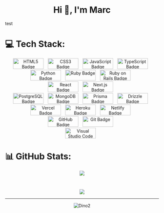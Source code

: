 <h1 align="center">Hi 👋, I'm Marc</h1>test



# 💻 Tech Stack:
<div align="center">
  <img src="https://img.shields.io/badge/HTML5-E34F26?logo=html5&logoColor=fff&style=flat-square" alt="HTML5 Badge" style="display: inline-block; margin-right: 10px; width: 100px; height: 35px;">
  <img src="https://img.shields.io/badge/CSS3-1572B6?logo=css3&logoColor=fff&style=flat-square" alt="CSS3 Badge" style="display: inline-block; margin-right: 10px; width: 100px; height: 35px;">
  <img src="https://img.shields.io/badge/JavaScript-F7DF1E?logo=javascript&logoColor=000&style=flat-square" alt="JavaScript Badge" style="display: inline-block; margin-right: 10px; width: 100px; height: 35px;">
  <img src="https://img.shields.io/badge/TypeScript-3178C6?logo=typescript&logoColor=fff&style=flat-square" alt="TypeScript Badge" style="display: inline-block; margin-right: 10px; width: 100px; height: 35px;">
</div>

<div align="center">
  <img src="https://img.shields.io/badge/Python-3776AB?logo=python&logoColor=fff&style=flat-square" alt="Python Badge" style="display: inline-block; margin-right: 10px; width: 100px; height: 35px;">
  <img src="https://img.shields.io/badge/Ruby-CC342D?logo=ruby&logoColor=fff&style=flat-square" alt="Ruby Badge" style="display: inline-block; margin-right: 10px; width: 100px; height: 35px;"> 
  <img src="https://img.shields.io/badge/Ruby%20on%20Rails-D30001?logo=rubyonrails&logoColor=fff&style=flat-square" alt="Ruby on Rails Badge" style="display: inline-block; margin-right: 10px; width: 100px; height: 35px;">
</div>

<div align="center">
  <img src="https://img.shields.io/badge/React-61DAFB?logo=react&logoColor=000&style=flat-square" alt="React Badge" style="display: inline-block; margin-right: 10px; width: 100px; height: 35px;">
  <img src="https://img.shields.io/badge/Next.js-000?logo=nextdotjs&logoColor=fff&style=flat-square" alt="Next.js Badge" style="display: inline-block; margin-right: 10px; width: 100px; height: 35px;">
</div>

<div align="center">
  <img src="https://img.shields.io/badge/PostgreSQL-4169E1?logo=postgresql&logoColor=fff&style=flat-square" alt="PostgreSQL Badge" style="display: inline-block; margin-right: 10px; width: 100px; height: 35px;">
  <img src="https://img.shields.io/badge/MongoDB-47A248?logo=mongodb&logoColor=fff&style=flat-square" alt="MongoDB Badge" style="display: inline-block; margin-right: 10px; width: 100px; height: 35px;">
  <img src="https://img.shields.io/badge/Prisma-2D3748?logo=prisma&logoColor=fff&style=flat-square" alt="Prisma Badge" style="display: inline-block; margin-right: 10px; width: 100px; height: 35px;">
  <img src="https://img.shields.io/badge/Drizzle-C5F74F?logo=drizzle&logoColor=000&style=flat-square" alt="Drizzle Badge" style="display: inline-block; margin-right: 10px; width: 100px; height: 35px;">
</div>

<div align="center">
  <img src="https://img.shields.io/badge/Vercel-000?logo=vercel&logoColor=fff&style=flat-square" alt="Vercel Badge" style="display: inline-block; margin-right: 10px; width: 100px; height: 35px;">
  <img src="https://img.shields.io/badge/Heroku-430098?logo=heroku&logoColor=fff&style=flat-square" alt="Heroku Badge" style="display: inline-block; margin-right: 10px; width: 100px; height: 35px;">
  <img src="https://img.shields.io/badge/Netlify-00C7B7?logo=netlify&logoColor=fff&style=flat-square" alt="Netlify Badge" style="display: inline-block; margin-right: 10px; width: 100px; height: 35px;">
</div>

<div align="center">
  <img src="https://img.shields.io/badge/GitHub-181717?logo=github&logoColor=fff&style=flat-square" alt="GitHub Badge" style="display: inline-block; margin-right: 10px; width: 100px; height: 35px;">
  <img src="https://img.shields.io/badge/Git-F05032?logo=git&logoColor=fff&style=flat-square" alt="Git Badge" style="display: inline-block; margin-right: 10px; width: 100px; height: 35px;">
</div>

<div align="center">
  <img src="https://img.shields.io/badge/Visual%20Studio%20Code-007ACC?logo=visualstudiocode&logoColor=fff&style=flat-square" alt="Visual Studio Code Badge" style="display: inline-block; margin-right: 10px; width: 100px; height: 35px;">
</div>



# 📊 GitHub Stats:
<div align="center">
<p><img align="center" src="https://github-readme-streak-stats.herokuapp.com/?user=marcm8793&theme=dark&hide_border=false"/></p><br/>
<p><img align="center" src="https://github-readme-stats.vercel.app/api/top-langs/?username=marcm8793&theme=dark&hide_border=false&include_all_commits=false&count_private=false&layout=compact"/></p>
</div>


<hr>
<div align="center">  
  
  ![Dino2](https://github.com/marcm8793/marcm8793/assets/139041349/07e51c9b-cc29-4a4f-bcd2-6408c7351858)
</div>




